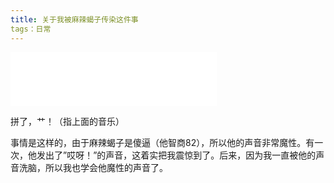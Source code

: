 ```yaml
---
title: 关于我被麻辣蝎子传染这件事
tags：日常
---
```


<iframe frameborder="no" border="0" marginwidth="0" marginheight="0" width=330 height=86 src="//music.163.com/outchain/player?type=2&id=1898639008&auto=1&height=66"></iframe>

拼了，艹！（指上面的音乐）

事情是这样的，由于麻辣蝎子是傻逼（他智商82），所以他的声音非常魔性。有一次，他发出了”哎呀！”的声音，这着实把我震惊到了。后来，因为我一直被他的声音洗脑，所以我也学会他魔性的声音了。

